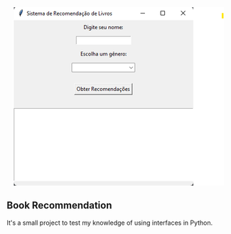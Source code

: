 <div align="center">
<img src="home.png" alt="home">
</div>

  ## Book Recommendation

<div>
  <p>
    It's a small project to test my knowledge of using interfaces in Python.
  </p>
</div>
